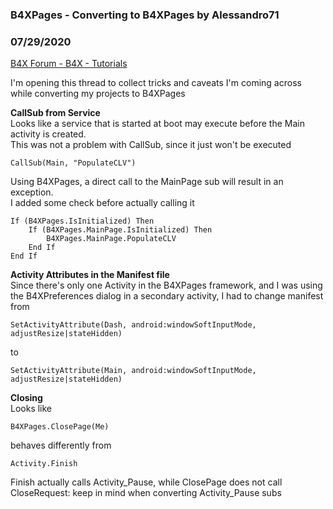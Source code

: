 ###  B4XPages - Converting to B4XPages by Alessandro71
### 07/29/2020
[B4X Forum - B4X - Tutorials](https://www.b4x.com/android/forum/threads/120610/)

I'm opening this thread to collect tricks and caveats I'm coming across while converting my projects to B4XPages  
  
**CallSub from Service**  
Looks like a service that is started at boot may execute before the Main activity is created.  
This was not a problem with CallSub, since it just won't be executed  

```B4X
CallSub(Main, "PopulateCLV")
```

  
Using B4XPages, a direct call to the MainPage sub will result in an exception.  
I added some check before actually calling it  

```B4X
If (B4XPages.IsInitialized) Then  
    If (B4XPages.MainPage.IsInitialized) Then  
        B4XPages.MainPage.PopulateCLV  
    End If  
End If
```

  
  
**Activity Attributes in the Manifest file**  
Since there's only one Activity in the B4XPages framework, and I was using the B4XPreferences dialog in a secondary activity, I had to change manifest from  

```B4X
SetActivityAttribute(Dash, android:windowSoftInputMode, adjustResize|stateHidden)
```

  
to  

```B4X
SetActivityAttribute(Main, android:windowSoftInputMode, adjustResize|stateHidden)
```

  
  
**Closing**  
Looks like  

```B4X
B4XPages.ClosePage(Me)
```

  
behaves differently from  

```B4X
Activity.Finish
```

  
Finish actually calls Activity\_Pause, while ClosePage does not call CloseRequest: keep in mind when converting Activity\_Pause subs